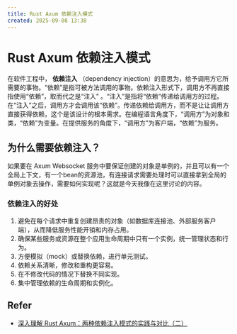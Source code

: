 ```yaml
---
title: Rust Axum 依赖注入模式
created: 2025-09-08 13:38
---
```

<!-- markdownlint-disable MD025 -->

# Rust Axum 依赖注入模式

在软件工程中， **依赖注入** （dependency injection）的意思为，给予调用方它所需要的事物。“依赖”是指可被方法调用的事物。依赖注入形式下，调用方不再直接指使用“依赖”，取而代之是“注入” 。“注入”是指将“依赖”传递给调用方的过程。在“注入”之后，调用方才会调用该“依赖”。传递依赖给调用方，而不是让让调用方直接获得依赖，这个是该设计的根本需求。在编程语言角度下，“调用方”为对象和类，“依赖”为变量。在提供服务的角度下，“调用方”为客户端，“依赖”为服务。

## 为什么需要依赖注入？

如果要在 Axum Websocket 服务中要保证创建的对象是单例的，并且可以有一个全局上下文，有一个bean的资源池，有连接请求需要处理时可以直接拿到全局的单例对象去操作，需要如何实现呢？这就是今天我像在这里讨论的内容。

### 依赖注入的好处

1. 避免在每个请求中重复创建昂贵的对象（如数据库连接池、外部服务客户端），从而降低服务性能开销和内存占用。
2. 确保某些服务或资源在整个应用生命周期中只有一个实例，统一管理状态和行为。
3. 方便模拟（mock）或替换依赖，进行单元测试。
4. 依赖关系清晰，修改和重构更容易。
5. 在不修改代码的情况下替换不同实现。
6. 集中管理依赖的生命周期和实例化。

## Refer

- [深入理解 Rust Axum：两种依赖注入模式的实践与对比（二）](https://zhuanlan.zhihu.com/p/1942557132047230639)

